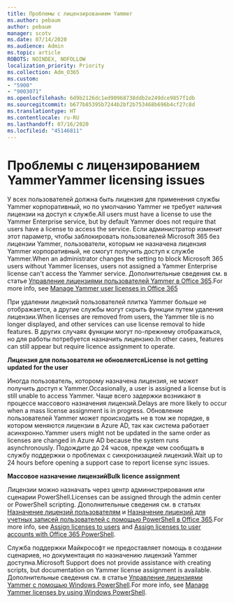 ```yaml
---
title: Проблемы с лицензированием Yammer
ms.author: pebaum
author: pebaum
manager: scotv
ms.date: 07/14/2020
ms.audience: Admin
ms.topic: article
ROBOTS: NOINDEX, NOFOLLOW
localization_priority: Priority
ms.collection: Adm_O365
ms.custom:
- "5900"
- "9003071"
ms.openlocfilehash: 6d9b2126dc1ed90968738ddb2e249dce9857f1db
ms.sourcegitcommit: b677b85395b7244b2bf2b753468b696b4cf27c8d
ms.translationtype: HT
ms.contentlocale: ru-RU
ms.lasthandoff: 07/16/2020
ms.locfileid: "45146811"
---
```

# <a name="yammer-licensing-issues"></a><span data-ttu-id="cb98c-102">Проблемы с лицензированием Yammer</span><span class="sxs-lookup"><span data-stu-id="cb98c-102">Yammer licensing issues</span></span>

<span data-ttu-id="cb98c-103">У всех пользователей должна быть лицензия для применения службы Yammer корпоративный, но по умолчанию Yammer не требует наличия лицензии на доступ к службе.</span><span class="sxs-lookup"><span data-stu-id="cb98c-103">All users must have a license to use the Yammer Enterprise service, but by default Yammer does not require that users have a license to access the service.</span></span> <span data-ttu-id="cb98c-104">Если администратор изменит этот параметр, чтобы заблокировать пользователей Microsoft 365 без лицензии Yammer, пользователи, которым не назначена лицензия Yammer корпоративный, не смогут получить доступ к службе Yammer.</span><span class="sxs-lookup"><span data-stu-id="cb98c-104">When an administrator changes the setting to block Microsoft 365 users without Yammer licenses, users not assigned a Yammer Enterprise license can't access the Yammer service.</span></span> <span data-ttu-id="cb98c-105">Дополнительные сведения см. в статье [Управление лицензиями пользователей Yammer в Office 365](https://docs.microsoft.com/yammer/manage-yammer-users/manage-yammer-licenses-in-office-365).</span><span class="sxs-lookup"><span data-stu-id="cb98c-105">For more info, see [Manage Yammer user licenses in Office 365](https://docs.microsoft.com/yammer/manage-yammer-users/manage-yammer-licenses-in-office-365)</span></span> 

<span data-ttu-id="cb98c-106">При удалении лицензий пользователей плитка Yammer больше не отображается, а другие службы могут скрыть функции путем удаления лицензии.</span><span class="sxs-lookup"><span data-stu-id="cb98c-106">When licenses are removed from users, the Yammer tile is no longer displayed, and other services can use license removal to hide features.</span></span> <span data-ttu-id="cb98c-107">В других случаях функции могут по-прежнему отображаться, но для работы потребуется назначить лицензию.</span><span class="sxs-lookup"><span data-stu-id="cb98c-107">In other cases, features can still appear but require licence assignment to operate.</span></span>  

<span data-ttu-id="cb98c-108">**Лицензия для пользователя не обновляется**</span><span class="sxs-lookup"><span data-stu-id="cb98c-108">**License is not getting updated for the user**</span></span>  

<span data-ttu-id="cb98c-109">Иногда пользователь, которому назначена лицензия, не может получить доступ к Yammer.</span><span class="sxs-lookup"><span data-stu-id="cb98c-109">Occasionally, a user is assigned a license but is still unable to access Yammer.</span></span> <span data-ttu-id="cb98c-110">Чаще всего задержки возникают в процессе массового назначения лицензий.</span><span class="sxs-lookup"><span data-stu-id="cb98c-110">Delays are more likely to occur when a mass license assignment is in progress.</span></span> <span data-ttu-id="cb98c-111">Обновление пользователей Yammer может происходить не в том же порядке, в котором меняются лицензии в Azure AD, так как система работает асинхронно.</span><span class="sxs-lookup"><span data-stu-id="cb98c-111">Yammer users might not be updated in the same order as licenses are changed in Azure AD because the system runs asynchronously.</span></span> <span data-ttu-id="cb98c-112">Подождите до 24 часов, прежде чем сообщать в службу поддержки о проблемах с синхронизацией лицензий.</span><span class="sxs-lookup"><span data-stu-id="cb98c-112">Wait up to 24 hours before opening a support case to report license sync issues.</span></span>  

<span data-ttu-id="cb98c-113">**Массовое назначение лицензий**</span><span class="sxs-lookup"><span data-stu-id="cb98c-113">**Bulk licence assignment**</span></span>  

<span data-ttu-id="cb98c-114">Лицензии можно назначать через центр администрирования или сценарии PowerShell.</span><span class="sxs-lookup"><span data-stu-id="cb98c-114">Licenses can be assigned through the admin center or PowerShell scripting.</span></span> <span data-ttu-id="cb98c-115">Дополнительные сведения см. в статьях [Назначение лицензий пользователям](https://docs.microsoft.com/microsoft-365/admin/manage/assign-licenses-to-users) и [Назначение лицензий для учетных записей пользователей с помощью PowerShell в Office 365](https://docs.microsoft.com/office365/enterprise/powershell/assign-licenses-to-user-accounts-with-office-365-powershell).</span><span class="sxs-lookup"><span data-stu-id="cb98c-115">For more info, see [Assign licenses to users](https://docs.microsoft.com/microsoft-365/admin/manage/assign-licenses-to-users) and [Assign licenses to user accounts with Office 365 PowerShell](https://docs.microsoft.com/office365/enterprise/powershell/assign-licenses-to-user-accounts-with-office-365-powershell).</span></span> 

<span data-ttu-id="cb98c-116">Служба поддержки Майкрософт не предоставляет помощь в создании сценариев, но документация по назначению лицензий Yammer доступна.</span><span class="sxs-lookup"><span data-stu-id="cb98c-116">Microsoft Support does not provide assistance with creating scripts, but documentation on Yammer license assignment is available.</span></span> <span data-ttu-id="cb98c-117">Дополнительные сведения см. в статье [Управление лицензиями Yammer с помощью Windows PowerShell](https://docs.microsoft.com/yammer/manage-yammer-users/manage-yammer-licenses-in-office-365#manage-yammer-licenses-by-using-windows-powershell).</span><span class="sxs-lookup"><span data-stu-id="cb98c-117">For more info, see [Manage Yammer licenses by using Windows PowerShell](https://docs.microsoft.com/yammer/manage-yammer-users/manage-yammer-licenses-in-office-365#manage-yammer-licenses-by-using-windows-powershell).</span></span>